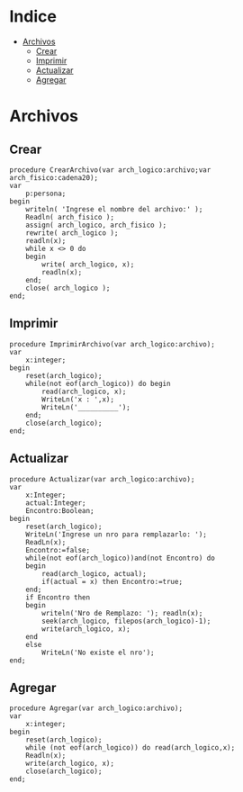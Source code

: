 Indice
=================

<!--ts-->
   * [Archivos](#Archivos)
     *  [Crear](#Crear)
     *  [Imprimir](#Imprimir)
     *  [Actualizar](#Actualizar)
     *  [Agregar](#Agregar)


Archivos
========

Crear
-----

```Pas
procedure CrearArchivo(var arch_logico:archivo;var arch_fisico:cadena20);
var
    p:persona;
begin
    writeln( 'Ingrese el nombre del archivo:' );
    Readln( arch_fisico );          
    assign( arch_logico, arch_fisico );
    rewrite( arch_logico );        
    readln(x);                
    while x <> 0 do          
    begin
        write( arch_logico, x); 
        readln(x);
    end;
    close( arch_logico ); 
end;

```

Imprimir
---------
```Pas
procedure ImprimirArchivo(var arch_logico:archivo);
var
    x:integer;
begin
    reset(arch_logico); 
    while(not eof(arch_logico)) do begin
		read(arch_logico, x);
		WriteLn('x : ',x);
        WriteLn('__________');
    end;
    close(arch_logico);
end;

```
Actualizar
----------
```Pas
procedure Actualizar(var arch_logico:archivo);
var
    x:Integer;
    actual:Integer;
    Encontro:Boolean;
begin
    reset(arch_logico);
    WriteLn('Ingrese un nro para remplazarlo: ');
    ReadLn(x);
    Encontro:=false;
    while(not eof(arch_logico))and(not Encontro) do 
    begin
        read(arch_logico, actual);
        if(actual = x) then Encontro:=true;
    end;
    if Encontro then
    begin
        writeln('Nro de Remplazo: '); readln(x);
        seek(arch_logico, filepos(arch_logico)-1);
        write(arch_logico, x);
    end   
    else
        WriteLn('No existe el nro');
end;
```

Agregar
-------
```Pas
procedure Agregar(var arch_logico:archivo);
var
    x:integer;
begin
    reset(arch_logico);
    while (not eof(arch_logico)) do read(arch_logico,x);
    Readln(x);
    write(arch_logico, x);
    close(arch_logico);
end;
```
